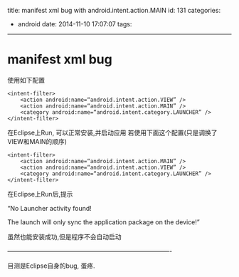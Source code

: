 title: manifest xml bug with android.intent.action.MAIN
id: 131
categories:
  - android
date: 2014-11-10 17:07:07
tags:
---

# manifest xml bug

使用如下配置

    <intent-filter>
        <action android:name=“android.intent.action.VIEW” />
        <action android:name=“android.intent.action.MAIN” />
        <category android:name=“android.intent.category.LAUNCHER” />
    </intent-filter>

在Eclipse上Run, 可以正常安装,并启动应用 若使用下面这个配置(只是调换了VIEW和MAIN的顺序)
    
    <intent-filter>
        <action android:name=“android.intent.action.MAIN” />
        <action android:name=“android.intent.action.VIEW” />
        <category android:name=“android.intent.category.LAUNCHER” />
    </intent-filter>

在Eclipse上Run后,提示

“No Launcher activity found!

The launch will only sync the application package on the device!”

虽然也能安装成功,但是程序不会自动启动

——————————————————————————-

目测是Eclipse自身的bug, 蛋疼.